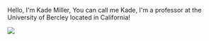 Hello, I'm Kade Miller, You can call me Kade, I'm a professor at the University of Bercley located in California!

[![](https://sidewalk-pro.s3-us-west-2.amazonaws.com/images/956cfa1d-e470-460a-b223-a1100baeef94-500w)](UCV.EDU/KadeMiller)
